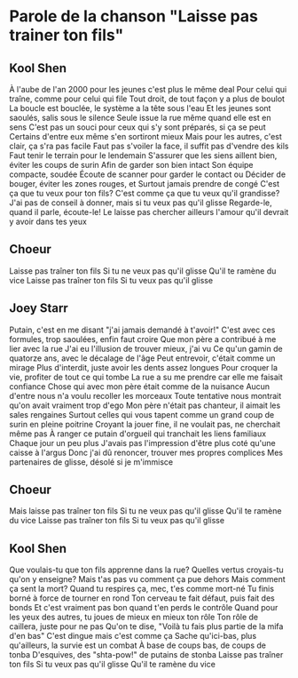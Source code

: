 # Parole de la chanson "Laisse pas trainer ton fils"

## Kool Shen 

À l'aube de l'an 2000 pour les jeunes c'est plus le même deal
Pour celui qui traîne, comme pour celui qui file
Tout droit, de tout façon y a plus de boulot
La boucle est bouclée, le système a la tête sous l'eau
Et les jeunes sont saoulés, salis sous le silence
Seule issue la rue même quand elle est en sens
C'est pas un souci pour ceux qui s'y sont préparés, si ça se peut
Certains d'entre eux même s'en sortiront mieux
Mais pour les autres, c'est clair, ça s'ra pas facile
Faut pas s'voiler la face, il suffit pas d'vendre des kils
Faut tenir le terrain pour le lendemain
S'assurer que les siens aillent bien, éviter les coups de surin
Afin de garder son bien intact
Son équipe compacte, soudée
Écoute de scanner pour garder le contact ou
Décider de bouger, éviter les zones rouges, et
Surtout jamais prendre de congé
C'est ça que tu veux pour ton fils?
C'est comme ça que tu veux qu'il grandisse?
J'ai pas de conseil à donner, mais si tu veux pas qu'il glisse
Regarde-le, quand il parle, écoute-le!
Le laisse pas chercher ailleurs l'amour qu'il devrait y avoir dans tes yeux

## Choeur

Laisse pas traîner ton fils
Si tu ne veux pas qu'il glisse
Qu'il te ramène du vice
Laisse pas traîner ton fils
Si tu veux pas qu'il glisse


## Joey Starr

Putain, c'est en me disant "j'ai jamais demandé à t'avoir!"
C'est avec ces formules, trop saoulées, enfin faut croire
Que mon père a contribué à me lier avec la rue
J'ai eu l'illusion de trouver mieux, j'ai vu
Ce qu'un gamin de quatorze ans, avec le décalage de l'âge
Peut entrevoir, c'était comme un mirage
Plus d'interdit, juste avoir les dents assez longues
Pour croquer la vie, profiter de tout ce qui tombe
La rue a su me prendre car elle me faisait confiance
Chose qui avec mon père était comme de la nuisance
Aucun d'entre nous n'a voulu recoller les morceaux
Toute tentative nous montrait qu'on avait vraiment trop d'ego
Mon père n'était pas chanteur, il aimait les sales rengaines
Surtout celles qui vous tapent comme un grand coup de surin en pleine poitrine
Croyant la jouer fine, il ne voulait pas, ne cherchait même pas
À ranger ce putain d'orgueil qui tranchait les liens familiaux
Chaque jour un peu plus
J'avais pas l'impression d'être plus coté qu'une caisse à l'argus
Donc j'ai dû renoncer, trouver mes propres complices
Mes partenaires de glisse, désolé si je m'immisce

## Choeur
Mais laisse pas traîner ton fils
Si tu ne veux pas qu'il glisse
Qu'il te ramène du vice
Laisse pas traîner ton fils
Si tu veux pas qu'il glisse


## Kool Shen 

Que voulais-tu que ton fils apprenne dans la rue?
Quelles vertus croyais-tu qu'on y enseigne?
Mais t'as pas vu comment ça pue dehors
Mais comment ça sent la mort?
Quand tu respires ça, mec, t'es comme mort-né
Tu finis borné à force de tourner en rond
Ton cerveau te fait défaut, puis fait des bonds
Et c'est vraiment pas bon quand t'en perds le contrôle
Quand pour les yeux des autres, tu joues de mieux en mieux ton rôle
Ton rôle de caillera, juste pour ne pas
Qu'on te dise, "Voilà tu fais plus partie de la mifa d'en bas"
C'est dingue mais c'est comme ça
Sache qu'ici-bas, plus qu'ailleurs, la survie est un combat
À base de coups bas, de coups de tonba
D'esquives, des "shta-pow!" de putains de stonba
Laisse pas traîner ton fils
Si tu veux pas qu'il glisse
Qu'il te ramène du vice
